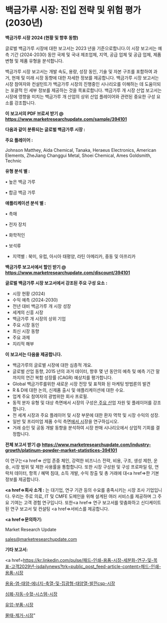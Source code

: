 # 백금가루 시장: 진입 전략 및 위험 평가(2030년)

<strong>백금가루 시장 2024 (현황 및 향후 동향)</strong>

글로벌 백금가루 시장에 대한 보고서는 2023 년을 기준으로합니다.이 시장 보고서는 예측 기간 (2024-2030) 동안 국제 및 국내 제조업체, 지역, 공급 업체 및 공급 업체, 제품 변형 및 제품 유형을 분석합니다.

백금가루 시장 보고서는 개발 속도, 용량, 성장 동인, 기술 및 자본 구조를 포함하여 과거, 현재 및 미래 시장 동향에 대한 자세한 정보를 제공합니다. 백금가루 시장 보고서는 시장 참여자와 컨설턴트가 백금가루 시장의 진행중인 시나리오를 이해하는 데 도움이되는 포괄적 인 세부 정보를 제공하는 것을 목표로합니다. 백금가루 개 시장 산업 보고서는 시장에 영향을 미치는 백금가루 개 산업의 상위 산업 플레이어와 관련된 중요한 구성 요소를 강조합니다.



<strong>이 보고서의 PDF 브로셔 받기 @ <a href=https://www.marketresearchupdate.com/sample/394101>https://www.marketresearchupdate.com/sample/394101</a></strong>



<strong>다음과 같이 분류되는 글로벌 백금가루 시장 :</strong>



<strong>주요 플레이어 :</strong>

Johnson Matthey, Aida Chemical, Tanaka, Heraeus Electronics, American Elements, ZheJiang Changgui Metal, Shoei Chemical, Ames Goldsmith, Technic



<strong>유형 분석 별 :</strong>

• 높은 백금 가루

• 합금 백금 가루



<strong>애플리케이션 분석 별 :</strong>

• 촉매

• 전자 장치

• 화학적인

• 보석류

<ul>
  <li>지역별 : 북미, 유럽, 아시아 태평양, 라틴 아메리카, 중동 및 아프리카</li>
</ul>


<strong>백금가루 보고서에서 할인 받기 @ <a href=https://www.marketresearchupdate.com/discount/394101>https://www.marketresearchupdate.com/discount/394101</a></strong>



<strong>글로벌 백금가루 시장 보고서에서 강조된 주요 구성 요소 :</strong>
<ul>
  <li>시장 현황 (2024)</li>
  <li>수익 예측 (2024-2030)</li>
  <li>전년 대비 백금가루 개 시장 성장</li>
  <li>세계의 신흥 시장</li>
  <li>백금가루 개 시장의 상위 기업</li>
  <li>주요 시장 동인</li>
  <li>최신 시장 동향</li>
  <li>주요 과제</li>
  <li>지리적 해부</li>
</ul>


<strong>이 보고서는 다음을 제공합니다.</strong>
<ul>
  <li>백금가루의 글로벌 시장에 대한 심층적 개요.</li>
  <li>글로벌 산업 동향, 2015 년의 과거 데이터, 향후 몇 년 동안의 예측 및 예측 기간 말까지의 연간 복합 성장률 (CAGR) 예상치를 평가합니다.</li>
  <li>Global 백금가루를위한 새로운 시장 전망 및 표적화 된 마케팅 방법론의 발견</li>
  <li>R &amp; D에 대한 논의, 신제품 출시 및 애플리케이션에 대한 수요.</li>
  <li>업계 주요 참여자의 광범위한 회사 프로필.</li>
  <li>동적 분자 유형 및 대상 측면에서 시장의 구성은<a href=> 주요 산</a>업 자원 및 플레이어를 강조합니다.</li>
  <li>전 세계 시장과 주요 플레이어 및 시장 부문에 대한 환자 역학 및 시장 수익의 성장.</li>
  <li>일반 및 프리미엄 제품 수익 측면<a href=>에서 시</a>장을 연구하십시오.</li>
  <li>거래 승인 및 공동 개발 동향을 분석하여 시장 판매 시나리오에서 상업적 기회를 결정합니다.</li>
</ul>



<strong>전체 보고서 받기 @ <a href=https://www.marketresearchupdate.com/industry-growth/platinum-powder-market-statistices-394101>https://www.marketresearchupdate.com/industry-growth/platinum-powder-market-statistices-394101</a></strong>

이 연구는<a href=> 산업 존중</a> 체인, 강력한 비즈니스 전략, 비용, 구조, 생성 제한, 운송, 시장 범위 및 제한 사용률을 통합합니다. 또한 시장 구성원 및 구성 프로파일 링, 연락처 데이터, 항목 / 혜택 침대, 소득 개발, 수익 창출 및 총 거래에 대<a href=>한 기본 </a>정보를 제공합니다.



<strong><a href=>회사 소</a>개 :</strong>
는 대기업, 연구 기관 등의 수요를 충족시키는 시장 조사 기업입니다. 우리는 주로 의료, IT 및 CMFE 도메인을 위해 설계된 여러 서비스를 제공하며 그 주요 기여는 고객 경험 연구입니다. 또한<a href=> 연구 보</a>고서를 맞춤화하고 신디케이트 된 연구 보고서 및 컨설팅 <a href=>서비스</a>를 제공합니다.



<strong><a href=>문의하기:</a></strong>

Market Research Update

sales@marketresearchupdate.com



<strong>기타 보고서:</strong>

<a href=https://kr.linkedin.com/pulse/패드-인쇄-용품-시장-세분화-연구-및-목표-고객2029년-isdailynews?trk=public_post_feed-article-content>패드-인쇄-용품-시장</a>

<a href=https://www.linkedin.com/pulse/용융-염-태양-에너지-축열-및-집광형-태양열-발전csp-시장-경쟁/>용융-염-태양-에너지-축열-및-집광형-태양열-발전csp-시장</a>

<a href=https://www.linkedin.com/pulse/심폐-자동-수혈-시스템-시장-현재-및-미래-성장-2029-analytics-avenue-adventures-24-ana-unqyf/>심폐-자동-수혈-시스템-시장</a>

<a href=https://www.linkedin.com/pulse/유압-부품-시장-동향-및-성장-전망-isdailynews-pn3uf/>유압-부품-시장</a>

<a href=https://www.linkedin.com/pulse/물때-제거-시장-현재-및-미래-성장-2030-trendsetters-talk-360-analysis-sfbof/>물때-제거-시장</a>"
